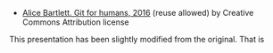 - [Alice Bartlett. Git for humans, 2016](https://speakerdeck.com/alicebartlett/git-for-humans) (reuse allowed) by Creative Commons Attribution license

This presentation has been slightly modified from the original. That is 
